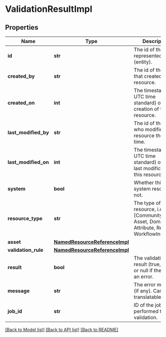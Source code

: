 # ValidationResultImpl

## Properties
Name | Type | Description | Notes
------------ | ------------- | ------------- | -------------
**id** | **str** | The id of the represented object (entity). | 
**created_by** | **str** | The id of the user that created this resource. | [optional] 
**created_on** | **int** | The timestamp (in UTC time standard) of the creation of this resource. | [optional] 
**last_modified_by** | **str** | The id of the user who modified this resource the last time. | [optional] 
**last_modified_on** | **int** | The timestamp (in UTC time standard) of the last modification of this resource. | [optional] 
**system** | **bool** | Whether this is a system resource or not. | [optional] 
**resource_type** | **str** | The type of this resource, i.e. [Community, Asset, Domain, Attribute, Relation, WorkflowInstance]. | 
**asset** | [**NamedResourceReferenceImpl**](NamedResourceReferenceImpl.md) |  | [optional] 
**validation_rule** | [**NamedResourceReferenceImpl**](NamedResourceReferenceImpl.md) |  | [optional] 
**result** | **bool** | The validation result (true, false or null if there was an error. | [optional] 
**message** | **str** | The error message (if any). Can be a translatable key. | [optional] 
**job_id** | **str** | ID of the job that performed the validation. | [optional] 

[[Back to Model list]](../README.md#documentation-for-models) [[Back to API list]](../README.md#documentation-for-api-endpoints) [[Back to README]](../README.md)

